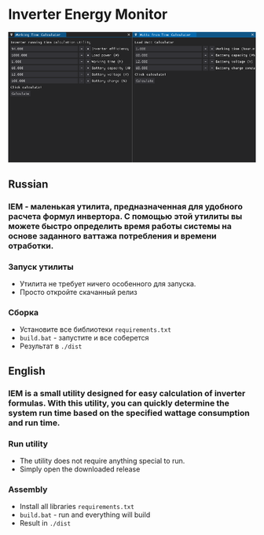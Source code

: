 # Inverter Energy Monitor

<div>
    <img src="./git/screen.png" alt="">
</div>

## Russian

### IEM - маленькая утилита, предназначенная для удобного расчета формул инвертора. С помощью этой утилиты вы можете быстро определить время работы системы на основе заданного ваттажа потребления и времени отработки.
### Запуск утилиты
* Утилита не требует ничего особенного для запуска.
* Просто откройте скачанный релиз
### Сборка
* Установите все библиотеки `requirements.txt`
* `build.bat` - запустите и все соберется
* Результат в `./dist`

## English

### IEM is a small utility designed for easy calculation of inverter formulas. With this utility, you can quickly determine the system run time based on the specified wattage consumption and run time.
### Run utility
* The utility does not require anything special to run.
* Simply open the downloaded release
### Assembly
* Install all libraries `requirements.txt`
* `build.bat` - run and everything will build
* Result in `./dist`

